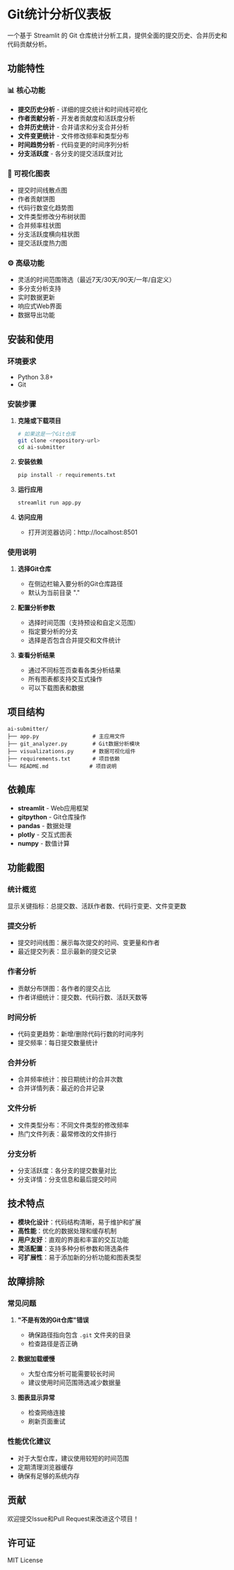 # Git统计分析仪表板

一个基于 Streamlit 的 Git 仓库统计分析工具，提供全面的提交历史、合并历史和代码贡献分析。

## 功能特性

### 📊 核心功能
- **提交历史分析** - 详细的提交统计和时间线可视化
- **作者贡献分析** - 开发者贡献度和活跃度分析
- **合并历史统计** - 合并请求和分支合并分析
- **文件变更统计** - 文件修改频率和类型分布
- **时间趋势分析** - 代码变更的时间序列分析
- **分支活跃度** - 各分支的提交活跃度对比

### 🎨 可视化图表
- 提交时间线散点图
- 作者贡献饼图
- 代码行数变化趋势图
- 文件类型修改分布树状图
- 合并频率柱状图
- 分支活跃度横向柱状图
- 提交活跃度热力图

### ⚙️ 高级功能
- 灵活的时间范围筛选（最近7天/30天/90天/一年/自定义）
- 多分支分析支持
- 实时数据更新
- 响应式Web界面
- 数据导出功能

## 安装和使用

### 环境要求
- Python 3.8+
- Git

### 安装步骤

1. **克隆或下载项目**
   ```bash
   # 如果这是一个Git仓库
   git clone <repository-url>
   cd ai-submitter
   ```

2. **安装依赖**
   ```bash
   pip install -r requirements.txt
   ```

3. **运行应用**
   ```bash
   streamlit run app.py
   ```

4. **访问应用**
   - 打开浏览器访问：http://localhost:8501

### 使用说明

1. **选择Git仓库**
   - 在侧边栏输入要分析的Git仓库路径
   - 默认为当前目录 "."

2. **配置分析参数**
   - 选择时间范围（支持预设和自定义范围）
   - 指定要分析的分支
   - 选择是否包含合并提交和文件统计

3. **查看分析结果**
   - 通过不同标签页查看各类分析结果
   - 所有图表都支持交互式操作
   - 可以下载图表和数据

## 项目结构

```
ai-submitter/
├── app.py                 # 主应用文件
├── git_analyzer.py        # Git数据分析模块
├── visualizations.py      # 数据可视化组件
├── requirements.txt       # 项目依赖
└── README.md             # 项目说明
```

## 依赖库

- **streamlit** - Web应用框架
- **gitpython** - Git仓库操作
- **pandas** - 数据处理
- **plotly** - 交互式图表
- **numpy** - 数值计算

## 功能截图

### 统计概览
显示关键指标：总提交数、活跃作者数、代码行变更、文件变更数

### 提交分析
- 提交时间线图：展示每次提交的时间、变更量和作者
- 最近提交列表：显示最新的提交记录

### 作者分析
- 贡献分布饼图：各作者的提交占比
- 作者详细统计：提交数、代码行数、活跃天数等

### 时间分析
- 代码变更趋势：新增/删除代码行数的时间序列
- 提交频率：每日提交数量统计

### 合并分析
- 合并频率统计：按日期统计的合并次数
- 合并详情列表：最近的合并记录

### 文件分析
- 文件类型分布：不同文件类型的修改频率
- 热门文件列表：最常修改的文件排行

### 分支分析
- 分支活跃度：各分支的提交数量对比
- 分支详情：分支信息和最后提交时间

## 技术特点

- **模块化设计**：代码结构清晰，易于维护和扩展
- **高性能**：优化的数据处理和缓存机制
- **用户友好**：直观的界面和丰富的交互功能
- **灵活配置**：支持多种分析参数和筛选条件
- **可扩展性**：易于添加新的分析功能和图表类型

## 故障排除

### 常见问题

1. **"不是有效的Git仓库"错误**
   - 确保路径指向包含 `.git` 文件夹的目录
   - 检查路径是否正确

2. **数据加载缓慢**
   - 大型仓库分析可能需要较长时间
   - 建议使用时间范围筛选减少数据量

3. **图表显示异常**
   - 检查网络连接
   - 刷新页面重试

### 性能优化建议

- 对于大型仓库，建议使用较短的时间范围
- 定期清理浏览器缓存
- 确保有足够的系统内存

## 贡献

欢迎提交Issue和Pull Request来改进这个项目！

## 许可证

MIT License
